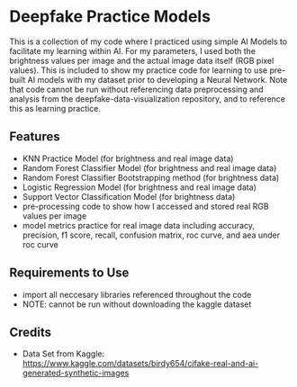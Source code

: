 # Deepfake Practice Models
This is a collection of my code where I practiced using simple AI Models to facilitate my learning within AI. For my parameters, I used both the brightness values per image and the actual image data itself (RGB pixel values). This is included to show my practice code for learning to use pre-built AI models with my dataset prior to developing a Neural Network. Note that code cannot be run without referencing data preprocessing and analysis from the deepfake-data-visualization repository, and to reference this as learning practice.

## Features
- KNN Practice Model (for brightness and real image data)
- Random Forest Classifier Model (for brightness and real image data)
- Random Forest Classifier Bootstrapping method (for brightness data)
- Logistic Regression Model (for brightness and real image data)
- Support Vector Classification Model (for brightness data)
- pre-processing code to show how I accessed and stored real RGB values per image
- model metrics practice for real image data including accuracy, precision, f1 score, recall, confusion matrix, roc curve, and aea under roc curve

## Requirements to Use
- import all neccesary libraries referenced throughout the code
- NOTE: cannot be run without downloading the kaggle dataset

## Credits
- Data Set from Kaggle: https://www.kaggle.com/datasets/birdy654/cifake-real-and-ai-generated-synthetic-images
